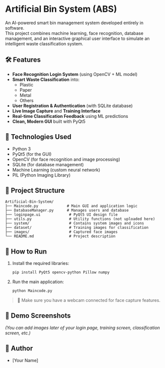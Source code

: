 # Artificial Bin System (ABS)

An AI-powered smart bin management system developed entirely in software.  
This project combines machine learning, face recognition, database management, and an interactive graphical user interface to simulate an intelligent waste classification system.

## 🛠 Features
- **Face Recognition Login System** (using OpenCV + ML model)
- **Smart Waste Classification** into:
  - Plastic
  - Paper
  - Metal
  - Others
- **User Registration & Authentication** (with SQLite database)
- **Live Image Capture** and **Training Interface**
- **Real-time Classification Feedback** using ML predictions
- **Clean, Modern GUI** built with PyQt5

## 🧰 Technologies Used
- Python 3
- PyQt5 (for the GUI)
- OpenCV (for face recognition and image processing)
- SQLite (for database management)
- Machine Learning (custom neural network)
- PIL (Python Imaging Library)

## 📂 Project Structure
```
Artificial-Bin-System/
├── Maincode.py             # Main GUI and application logic
├── DatabaseManager.py      # Manages users and database
├── loginpage.ui             # PyQt5 UI design file
├── utils.py                 # Utility functions (not uploaded here)
├── system/                  # Contains system images and icons
├── dataset/                 # Training images for classification
├── images/                  # Captured face images
└── README.md                # Project description
```

## 🚀 How to Run
1. Install the required libraries:
   ```bash
   pip install PyQt5 opencv-python Pillow numpy
   ```
2. Run the main application:
   ```bash
   python Maincode.py
   ```
> 📌 Make sure you have a webcam connected for face capture features.

## 📸 Demo Screenshots
*(You can add images later of your login page, training screen, classification screen, etc.)*

## 👤 Author
- [Your Name]
